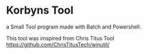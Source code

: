 # Korbyns Tool
 a Small Tool program made with Batch and Powershell.

 This tool was imspired from Chris Titus Tool https://github.com/ChrisTitusTech/winutil/
